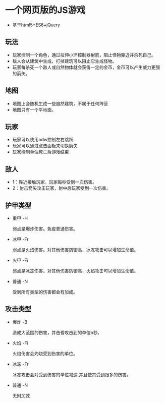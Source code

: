 # 一个网页版的JS游戏

* 基于html5+ES6+jQuery

## 玩法

* 玩家控制一个角色，通过拉伸小环控制器射箭，阻止怪物靠近并杀死自己。
* 敌人会从建筑中生成，打掉建筑可以阻止它生成怪物。
* 玩家每杀死一个敌人或自然物体就会获得一定的金币，金币可以产生威力更强的箭矢。

## 地图

* 地图上会随机生成一些自然建筑，不属于任何阵营
* 地图只有一个平地面。

## 玩家

* 玩家可以使用adw控制左右跳跃
* 玩家可以通过点击面板来切换箭矢
* 玩家控制单位死亡后游戏结束

## 敌人

* 1：靠近接触玩家，玩家每秒受到一次伤害。
* 2：射击箭矢攻击玩家，射中后玩家受到一次伤害。

## 护甲类型

* 重甲 -H

  弱点是爆炸伤害。免疫普通伤害。

* 冰甲 -Fr

  弱点是火焰伤害。对其他伤害防御高，冰冻攻击可以增加生命值。

* 火甲 -Fi

  弱点是冰冻伤害。对其他伤害防御高，火焰攻击可以增加生命值。

* 普通 -N

  受到所有类型的伤害都会有加成。

## 攻击类型

* 爆炸 -B

  造成大范围的伤害，并击昏攻击到的单位n秒。

* 火焰 -Fi

  火焰伤害会灼烧受到伤害的单位。

* 冰冻 -Fr

  冰冻攻击会对受到伤害的单位减速,并且使其受到跟多的伤害。

* 普通 -N

  无附加效
